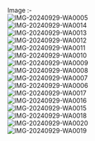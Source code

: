 Image :-<br>
![IMG-20240929-WA0005](https://github.com/user-attachments/assets/6e807ab7-db89-4a2c-a845-49cd29e08e87)<br>
![IMG-20240929-WA0014](https://github.com/user-attachments/assets/ba696895-3dce-4b4f-b4c2-903e33bbb23e)<br>
![IMG-20240929-WA0013](https://github.com/user-attachments/assets/47c25efa-43cb-42e6-b1a8-bfcfc3d01832)<br>
![IMG-20240929-WA0012](https://github.com/user-attachments/assets/2667af48-104f-4172-bf99-25f06b73e754)<br>
![IMG-20240929-WA0011](https://github.com/user-attachments/assets/e1de0fa1-f071-4e08-943d-6944c6a9ea8f)<br>
![IMG-20240929-WA0010](https://github.com/user-attachments/assets/0cd33d02-becd-4239-8888-2b250a6dc736)<br>
![IMG-20240929-WA0009](https://github.com/user-attachments/assets/3d254654-918a-480d-80d4-085096f312cc)<br>
![IMG-20240929-WA0008](https://github.com/user-attachments/assets/54814df5-d1cc-4693-965c-70578603680b)<br>
![IMG-20240929-WA0007](https://github.com/user-attachments/assets/20f4ebd7-561f-4b9e-b2c3-d6e7a424a043)<br>
![IMG-20240929-WA0006](https://github.com/user-attachments/assets/9fd997c7-bd66-4a89-8695-ae9693b9489d)<br>
![IMG-20240929-WA0017](https://github.com/user-attachments/assets/51f61c09-e684-4db6-b1f1-0e1d98c07019)<br>
![IMG-20240929-WA0016](https://github.com/user-attachments/assets/63fb63ec-1b32-459d-b8aa-dcb4607b4366)<br>
![IMG-20240929-WA0015](https://github.com/user-attachments/assets/10f779b9-f82d-4a12-a3b5-4e3c4733055f)<br>
![IMG-20240929-WA0018](https://github.com/user-attachments/assets/af4235fb-fc89-47c1-b238-e848ac11ce97)<br>
![IMG-20240929-WA0020](https://github.com/user-attachments/assets/93b14718-56d8-4a76-bfb8-db2343b2e31c)<br>
![IMG-20240929-WA0019](https://github.com/user-attachments/assets/3ed506b1-51fd-40b0-95ef-a0354cfbfe69)<br>
